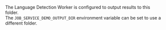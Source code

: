 The Language Detection Worker is configured to output results to this folder.  
The `JOB_SERVICE_DEMO_OUTPUT_DIR` environment variable can be set to use a different folder.
